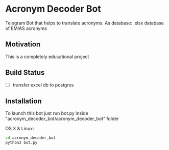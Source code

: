 # Acronym Decoder Bot


Telegram Bot that helps to translate acronyms.
As database: .xlsx database of EMIAS acronyms

## Motivation

This is a completely educational project

## Build Status

- [ ] transfer excel db to postgres

## Installation

To launch this bot just run bot.py inside "acronym_decoder_bot/acronym_decoder_bot" folder

OS X & Linux:

```sh
cd acronym_decoder_bot
python3 bot.py
```